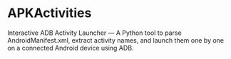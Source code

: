 # APKActivities
Interactive ADB Activity Launcher — A Python tool to parse AndroidManifest.xml, extract activity names, and launch them one by one on a connected Android device using ADB.
